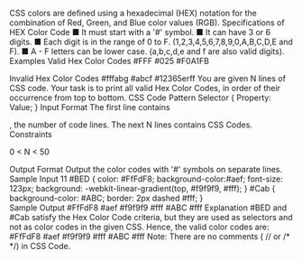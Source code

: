 CSS colors are defined using a hexadecimal (HEX) notation for the combination of Red, Green, and Blue color values (RGB).
Specifications of HEX Color Code
■ It must start with a '#' symbol.
■ It can have 3 or 6 digits.
■ Each digit is in the range of 0 to F. (1,2,3,4,5,6,7,8,9,0,A,B,C,D,E and F).
■ A - F letters can be lower case. (a,b,c,d,e and f are also valid digits).
Examples 
Valid Hex Color Codes
#FFF 
#025 
#F0A1FB 

Invalid Hex Color Codes
#fffabg
#abcf
#12365erff
You are given N lines of CSS code. Your task is to print all valid Hex Color Codes, in order of their occurrence from top to bottom. 
CSS Code Pattern
Selector
{
	Property: Value;
}
Input Format
The first line contains 

, the number of code lines.
The next N lines contains CSS Codes. 
Constraints

0 < N < 50

Output Format
Output the color codes with '#' symbols on separate lines.
Sample Input
11
#BED
{
    color: #FfFdF8; background-color:#aef;
    font-size: 123px;
    background: -webkit-linear-gradient(top, #f9f9f9, #fff);
}
#Cab
{
    background-color: #ABC;
    border: 2px dashed #fff;
}   
Sample Output
#FfFdF8
#aef
#f9f9f9
#fff
#ABC
#fff
Explanation
#BED and #Cab satisfy the Hex Color Code criteria, but they are used as selectors and not as color codes in the given CSS. 
Hence, the valid color codes are:
#FfFdF8
#aef
#f9f9f9
#fff
#ABC
#fff
Note: There are no comments ( // or /* */) in CSS Code.
